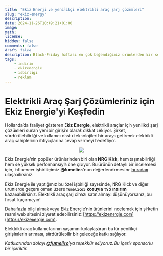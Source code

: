 ```yaml
---
title: "Ekiz Enerji ve yenilikçi elektrikli araç şarj çözümleri"
slug: "ekiz-energy"
description: 
date: 2024-11-26T10:49:21+01:00
image: 
math: 
license: 
hidden: false
comments: false
draft: false
description: Black-Friday haftası en çok beğendiğimiz ürünlerden bir seçki.
tags:
    - indirim
    - ekizenergie
    - isbirligi
    - reklam
---
```


# Elektrikli Araç Şarj Çözümleriniz için Ekiz Energie'yi Keşfedin

Hollanda’da faaliyet gösteren **Ekiz Energie**, elektrikli araçlar için yenilikçi şarj çözümleri sunan yeni bir girişim olarak dikkat çekiyor. Şirket, sürdürülebilirliği ve kullanıcı dostu teknolojileri bir araya getirerek elektrikli araç sahiplerinin ihtiyaçlarına cevap vermeyi hedefliyor.

<center><img src="https://i.imgur.com/tcj4vJH.png"></img></center>

Ekiz Energie’nin popüler ürünlerinden biri olan **NRG Kick**, hem taşınabilirliği hem de yüksek performansıyla öne çıkıyor. Bu ürünün detaylı bir incelemesi için, influencer işbirlikçimiz **@fumelico**'nun değerlendirmesine [buradan]([https://fumelico-review-link.com](https://www.instagram.com/stories/highlights/18047400770046076/)) ulaşabilirsiniz.

Ekiz Energie ile yaptığımız bu özel işbirliği sayesinde, NRG Kick ve diğer ürünlerde geçerli olmak üzere **`fumelico5` koduyla %5 indirim** kazanabilirsiniz. Elektrikli araç şarj cihazı satın almayı düşünüyorsanız, bu fırsatı kaçırmayın!

Daha fazla bilgi almak veya Ekiz Energie’nin ürünlerini incelemek için şirketin resmi web sitesini ziyaret edebilirsiniz: [https://ekizenergie.com](https://ekizenergie.com).

Elektrikli araç kullanıcılarının yaşamını kolaylaştıran bu tür yenilikçi girişimlerin artması, sürdürülebilir bir geleceğe katkı sağlıyor.

*Katkılarından dolayı **<a href="https://www.instagram.com/fumelico">@fumelico**</a>’ya teşekkür ediyoruz. Bu içerik sponsorlu bir içeriktir.*
